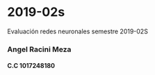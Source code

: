 # 2019-02s
Evaluación redes neuronales semestre 2019-02S

### Angel Racini Meza
#### C.C 1017248180
